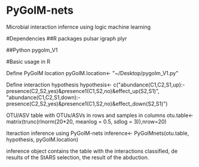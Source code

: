 # PyGolM-nets
Microbial interaction infernce using logic machine learning

#Dependencies
##R packages
pulsar
igraph
plyr

##Python
pygolm_V1

#Basic usage in R

Define PyGolM location
pyGolM.location<- "~/Desktop/pygolm_V1.py"

Define interaction hypothesis
hypothesis<- c("abundance(C1,C2,S1,up):-presence(C2,S2,yes)&presence1(C1,S2,no)&effect_up(S2,S1)",                
                 "abundance(C1,C2,S1,down):-presence(C2,S2,yes)&presence1(C1,S2,no)&effect_down(S2,S1)")
  
OTU/ASV table with OTUs/ASVs in rows and samples in columns
otu.table<- matrix(trunc(rlnorm(20*20, meanlog = 0.5, sdlog = 3)),nrow=20)

Iteraction inference using PyGolM-nets
inference<- PyGolMnets(otu.table, hypothesis, pyGolM.location)

inference object contains the table with the interactions classified, de results of the StARS selection, the result of the abduction.
